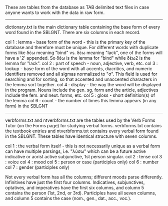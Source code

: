 These are tables from the database as TAB delimited text files in case anyone wants to work with the data in raw form.

-----------------------------------------------------
dictionary.txt is the main dictionary table containing the base form of every word found in the SBLGNT.  There are six columns in each record.

col 1 : lemma - base form of the word - this is the primary key of the database and therefore must be unique.  For different words with duplicate forms like δέω meaning "bind" vs. δέω meaning "lack", one of the forms will have a '2' appended.  So δέω is the lemma for "bind" while δέω2 is the lemma for "lack".
col 2 : part of speech - noun, adjective, verb, etc.
col 3 : lookup - base form of the word with all accents, diacritics, and numeric identifiers removed and all sigmas normalized to "σ".  This field is used for searching and for sorting, so that accented and unaccented characters in the lemma sort together.
col 4 : display - the way the word will be displayed in the program.  Nouns include the gen. sg. form and the article, adjectives include the fem. and neut. forms, etc.
col 5 : gloss - short definition(s) of the lemma
col 6 : count -  the number of times this lemma appears (in any form) in the SBLGNT

--------------------------------------------------------
verbforms.txt and ntverbforms.txt are the tables used by the Verb Forms Tutor (on the Forms page) for studying verbal forms.  verbforms.txt contains the textbook entries and ntverbforms.txt contains every verbal form found in the SBLGNT.  These tables have identical structure with seven columns.

col 1 : the verbal form itself - this is not necessarily unique as a verbal form can have multiple parsings, i.e. "λύσω" which can be a future active indicative or aorist active subjunctive, 1st person singular.
col 2 : tense
col 3 : voice
col 4 : mood
col 5 : person or case (participles only)
col 6 : number
col 7 : gender (participles only)

Not every verbal form has all the columns; different moods parse differently.  Infinitives have just the first four columns.  Indicatives, subjunctives, optatives, and imperatives have the first six columns, and column 5 contains the person (1st, 2nd, or 3rd).  Participles have all seven columns, and column 5 contains the case (nom., gen., dat., acc., voc.).
